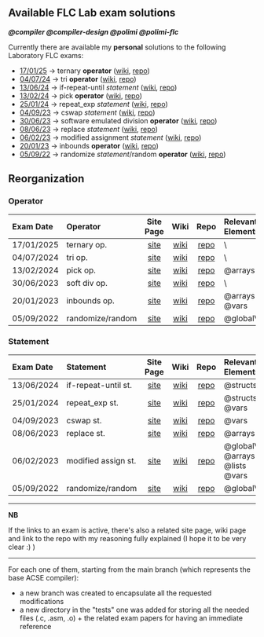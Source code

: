 ## Available FLC Lab exam solutions

**_@compiler @compiler-design @polimi @polimi-flc_**

Currently there are available my **personal** solutions to the following Laboratory FLC exams:
* [17/01/25](https://gianlucavigo.github.io/acse/exams/2025-01-17) -> ternary **operator** ([wiki](https://github.com/GianlucaVigo/acse/wiki/2025%E2%80%9001%E2%80%9017-Exam-=-Ternary-operator), [repo](https://github.com/GianlucaVigo/acse/tree/25-01-17))
* [04/07/24](https://gianlucavigo.github.io/acse/exams/2024-07-04) -> tri **operator** ([wiki](https://github.com/GianlucaVigo/acse/wiki/2024%E2%80%9007%E2%80%9004-Exam-=-Tri-operator), [repo](https://github.com/GianlucaVigo/acse/tree/24-07-04))
* [13/06/24](https://gianlucavigo.github.io/acse/exams/2024-06-13) -> if-repeat-until _statement_ ([wiki](https://github.com/GianlucaVigo/acse/wiki/2024%E2%80%9006%E2%80%9013-Exam-=-if%E2%80%90repeat%E2%80%90until-statement), [repo](https://github.com/GianlucaVigo/acse/tree/24-06-13))
* [13/02/24](https://gianlucavigo.github.io/acse/exams/2024-02-13) -> pick **operator** ([wiki](https://github.com/GianlucaVigo/acse/wiki/2024%E2%80%9002%E2%80%9013-Exam-=-Pick-operator), [repo](https://github.com/GianlucaVigo/acse/tree/24-02-13))
* [25/01/24](https://gianlucavigo.github.io/acse/exams/2024-01-25) -> repeat_exp _statement_ ([wiki](https://github.com/GianlucaVigo/acse/wiki/2024%E2%80%9001%E2%80%9025-Exam-=-Repeat_exp-statement), [repo](https://github.com/GianlucaVigo/acse/tree/24-01-25))
* [04/09/23](https://gianlucavigo.github.io/acse/exams/2023-09-04) -> cswap _statement_ ([wiki](https://github.com/GianlucaVigo/acse/wiki/2023%E2%80%9009%E2%80%9004-Exam-=-Cswap-statement), [repo](https://github.com/GianlucaVigo/acse/tree/23-09-04))
* [30/06/23](https://gianlucavigo.github.io/acse/exams/2023-06-30) -> software emulated division **operator** ([wiki](https://github.com/GianlucaVigo/acse/wiki/2023%E2%80%9006%E2%80%9030-Exam-=-Software-Emulated-Division-operator), [repo](https://github.com/GianlucaVigo/acse/tree/23-06-30))
* [08/06/23](https://gianlucavigo.github.io/acse/exams/2023-06-08) -> replace _statement_ ([wiki](https://github.com/GianlucaVigo/acse/wiki/2023%E2%80%9006%E2%80%9008-Exam-=-Replace-statement), [repo](https://github.com/GianlucaVigo/acse/tree/23-06-08))
* [06/02/23](https://gianlucavigo.github.io/acse/exams/2023-02-06) -> modified assignment _statement_ ([wiki](https://github.com/GianlucaVigo/acse/wiki/2023%E2%80%9002%E2%80%9006-Exam-=-Modified-Assignment-statement), [repo](https://github.com/GianlucaVigo/acse/tree/23-02-06))
* [20/01/23](https://gianlucavigo.github.io/acse/exams/2023-01-20) -> inbounds **operator** ([wiki](https://github.com/GianlucaVigo/acse/wiki/2023%E2%80%9001%E2%80%9020-Exam-=-Inbounds-operator), [repo](https://github.com/GianlucaVigo/acse/tree/23-01-20))
* [05/09/22](https://gianlucavigo.github.io/acse/exams/2022-09-05) -> randomize _statement_/random **operator** ([wiki](https://github.com/GianlucaVigo/acse/wiki/2022%E2%80%9009%E2%80%9005-Exam-=-Random-operator-&-Randomize-statement), [repo](https://github.com/GianlucaVigo/acse/tree/05-09-22))

## Reorganization
### Operator

| Exam Date | Operator | Site Page | Wiki | Repo | Relevant Elements |
|:---|:---|:---:|:---:|:---:|:---|
| 17/01/2025   | ternary op. | [site](https://gianlucavigo.github.io/acse/exams/2025-01-17) | [wiki](https://github.com/GianlucaVigo/acse/wiki/2025%E2%80%9001%E2%80%9017-Exam-=-Ternary-operator) | [repo](https://github.com/GianlucaVigo/acse/tree/25-01-17) | \ |
| 04/07/2024   | tri op.| [site](https://gianlucavigo.github.io/acse/exams/2024-07-04) | [wiki](https://github.com/GianlucaVigo/acse/wiki/2024%E2%80%9007%E2%80%9004-Exam-=-Tri-operator) | [repo](https://github.com/GianlucaVigo/acse/tree/24-07-04) | \ |
| 13/02/2024   | pick op. | [site](https://gianlucavigo.github.io/acse/exams/2024-02-13) | [wiki](https://github.com/GianlucaVigo/acse/wiki/2024%E2%80%9002%E2%80%9013-Exam-=-Pick-operator) | [repo](https://github.com/GianlucaVigo/acse/tree/24-02-13) | @arrays |
| 30/06/2023   | soft div op. | [site](https://gianlucavigo.github.io/acse/exams/2023-06-30) | [wiki](https://github.com/GianlucaVigo/acse/wiki/2023%E2%80%9006%E2%80%9030-Exam-=-Software-Emulated-Division-operator) | [repo](https://github.com/GianlucaVigo/acse/tree/23-06-30) | \ |
| 20/01/2023   | inbounds op. | [site](https://gianlucavigo.github.io/acse/exams/2023-01-20) | [wiki](https://github.com/GianlucaVigo/acse/wiki/2023%E2%80%9001%E2%80%9020-Exam-=-Inbounds-operator) | [repo](https://github.com/GianlucaVigo/acse/tree/23-01-20) | @arrays @vars |
| 05/09/2022   | randomize/random | [site](https://gianlucavigo.github.io/acse/exams/2022-09-05) | [wiki](https://github.com/GianlucaVigo/acse/wiki/2022%E2%80%9009%E2%80%9005-Exam-=-Random-operator-&-Randomize-statement) | [repo](https://github.com/GianlucaVigo/acse/tree/05-09-22) | @globalVars |

### Statement

| Exam Date | Statement | Site Page | Wiki | Repo | Relevant Elements |
|:---|:---|:---:|:---:|:---:|:---|
| 13/06/2024   | if-repeat-until st. | [site](https://gianlucavigo.github.io/acse/exams/2024-07-04) | [wiki](https://github.com/GianlucaVigo/acse/wiki/2024%E2%80%9006%E2%80%9013-Exam-=-if%E2%80%90repeat%E2%80%90until-statement) | [repo](https://github.com/GianlucaVigo/acse/tree/24-06-13) | @structs |
| 25/01/2024   | repeat_exp st. | [site](https://gianlucavigo.github.io/acse/exams/2024-01-25) | [wiki](https://github.com/GianlucaVigo/acse/wiki/2024%E2%80%9001%E2%80%9025-Exam-=-Repeat_exp-statement) | [repo](https://github.com/GianlucaVigo/acse/tree/24-01-25) | @structs @vars |
| 04/09/2023   | cswap st. | [site](https://gianlucavigo.github.io/acse/exams/2023-09-04) | [wiki](https://github.com/GianlucaVigo/acse/wiki/2023%E2%80%9009%E2%80%9004-Exam-=-Cswap-statement) | [repo](https://github.com/GianlucaVigo/acse/tree/23-09-04) | @vars |
| 08/06/2023   | replace st. | [site](https://gianlucavigo.github.io/acse/exams/2023-06-08) | [wiki](https://github.com/GianlucaVigo/acse/wiki/2023%E2%80%9006%E2%80%9008-Exam-=-Replace-statement) | [repo](https://github.com/GianlucaVigo/acse/tree/23-06-08) | @arrays |
| 06/02/2023   | modified assign st. | [site](https://gianlucavigo.github.io/acse/exams/2023-02-06) | [wiki](https://github.com/GianlucaVigo/acse/wiki/2023%E2%80%9002%E2%80%9006-Exam-=-Modified-Assignment-statement) | [repo](https://github.com/GianlucaVigo/acse/tree/23-02-06) | @globalVars @arrays @lists @vars |
| 05/09/2022   | randomize/random | [site](https://gianlucavigo.github.io/acse/exams/2022-09-05) | [wiki](https://github.com/GianlucaVigo/acse/wiki/2022%E2%80%9009%E2%80%9005-Exam-=-Random-operator-&-Randomize-statement) | [repo](https://github.com/GianlucaVigo/acse/tree/05-09-22) | @globalVars |

***

**NB**

If the links to an exam is active, there's also a related site page, wiki page and link to the repo with my reasoning fully explained (I hope it to be very clear :) )
  
***


For each one of them, starting from the main branch (which represents the base ACSE compiler):
* a new branch was created to encapsulate all the requested modifications
* a new directory in the "tests" one was added for storing all the needed files (.c, .asm, .o) + the related exam papers for having an immediate reference
